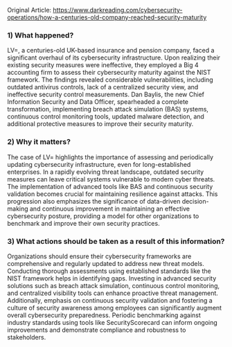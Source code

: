 Original Article: https://www.darkreading.com/cybersecurity-operations/how-a-centuries-old-company-reached-security-maturity

### 1) What happened?

LV=, a centuries-old UK-based insurance and pension company, faced a significant overhaul of its cybersecurity infrastructure. Upon realizing their existing security measures were ineffective, they employed a Big 4 accounting firm to assess their cybersecurity maturity against the NIST framework. The findings revealed considerable vulnerabilities, including outdated antivirus controls, lack of a centralized security view, and ineffective security control measurements. Dan Baylis, the new Chief Information Security and Data Officer, spearheaded a complete transformation, implementing breach attack simulation (BAS) systems, continuous control monitoring tools, updated malware detection, and additional protective measures to improve their security maturity.

### 2) Why it matters?

The case of LV= highlights the importance of assessing and periodically updating cybersecurity infrastructure, even for long-established enterprises. In a rapidly evolving threat landscape, outdated security measures can leave critical systems vulnerable to modern cyber threats. The implementation of advanced tools like BAS and continuous security validation becomes crucial for maintaining resilience against attacks. This progression also emphasizes the significance of data-driven decision-making and continuous improvement in maintaining an effective cybersecurity posture, providing a model for other organizations to benchmark and improve their own security practices.

### 3) What actions should be taken as a result of this information?

Organizations should ensure their cybersecurity frameworks are comprehensive and regularly updated to address new threat models. Conducting thorough assessments using established standards like the NIST framework helps in identifying gaps. Investing in advanced security solutions such as breach attack simulation, continuous control monitoring, and centralized visibility tools can enhance proactive threat management. Additionally, emphasis on continuous security validation and fostering a culture of security awareness among employees can significantly augment overall cybersecurity preparedness. Periodic benchmarking against industry standards using tools like SecurityScorecard can inform ongoing improvements and demonstrate compliance and robustness to stakeholders.